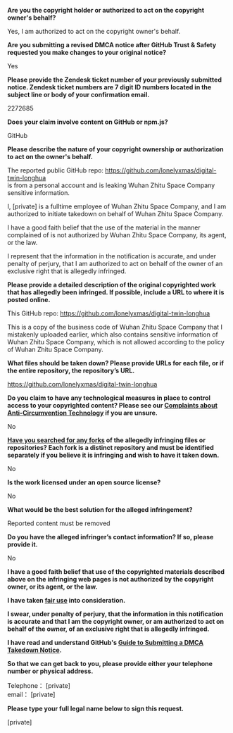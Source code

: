 **Are you the copyright holder or authorized to act on the copyright owner's behalf?**

Yes, I am authorized to act on the copyright owner's behalf.

**Are you submitting a revised DMCA notice after GitHub Trust & Safety requested you make changes to your original notice?**

Yes

**Please provide the Zendesk ticket number of your previously submitted notice. Zendesk ticket numbers are 7 digit ID numbers located in the subject line or body of your confirmation email.**

2272685

**Does your claim involve content on GitHub or npm.js?**

GitHub

**Please describe the nature of your copyright ownership or authorization to act on the owner's behalf.**

The reported public GitHub repo: https://github.com/lonelyxmas/digital-twin-longhua  
is from a personal account and is leaking Wuhan Zhitu Space Company sensitive information.

I, [private] is a fulltime employee of Wuhan Zhitu Space Company, and I am authorized to initiate takedown on behalf of Wuhan Zhitu Space Company.

I have a good faith belief that the use of the material in the manner complained of is not authorized by Wuhan Zhitu Space Company, its agent, or the law.

I represent that the information in the notification is accurate, and under penalty of perjury, that I am authorized to act on behalf of the owner of an exclusive right that is allegedly infringed.

**Please provide a detailed description of the original copyrighted work that has allegedly been infringed. If possible, include a URL to where it is posted online.**

This GitHub repo: https://github.com/lonelyxmas/digital-twin-longhua

This is a copy of the business code of Wuhan Zhitu Space Company that I mistakenly uploaded earlier, which also contains sensitive information of Wuhan Zhitu Space Company, which is not allowed according to the policy of Wuhan Zhitu Space Company.

**What files should be taken down? Please provide URLs for each file, or if the entire repository, the repository’s URL.**

https://github.com/lonelyxmas/digital-twin-longhua

**Do you claim to have any technological measures in place to control access to your copyrighted content? Please see our <a href="https://docs.github.com/articles/guide-to-submitting-a-dmca-takedown-notice#complaints-about-anti-circumvention-technology">Complaints about Anti-Circumvention Technology</a> if you are unsure.**

No

**<a href="https://docs.github.com/articles/dmca-takedown-policy#b-what-about-forks-or-whats-a-fork">Have you searched for any forks</a> of the allegedly infringing files or repositories? Each fork is a distinct repository and must be identified separately if you believe it is infringing and wish to have it taken down.**

No

**Is the work licensed under an open source license?**

No

**What would be the best solution for the alleged infringement?**

Reported content must be removed

**Do you have the alleged infringer’s contact information? If so, please provide it.**

No

**I have a good faith belief that use of the copyrighted materials described above on the infringing web pages is not authorized by the copyright owner, or its agent, or the law.**

**I have taken <a href="https://www.lumendatabase.org/topics/22">fair use</a> into consideration.**

**I swear, under penalty of perjury, that the information in this notification is accurate and that I am the copyright owner, or am authorized to act on behalf of the owner, of an exclusive right that is allegedly infringed.**

**I have read and understand GitHub's <a href="https://docs.github.com/articles/guide-to-submitting-a-dmca-takedown-notice/">Guide to Submitting a DMCA Takedown Notice</a>.**

**So that we can get back to you, please provide either your telephone number or physical address.**

Telephone： [private]  
email： [private]  

**Please type your full legal name below to sign this request.**

[private]  
